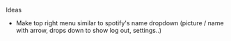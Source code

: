 Ideas
- Make top right menu similar to spotify's name dropdown (picture / name with arrow, drops down to show log out, settings..)